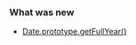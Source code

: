 ### What was new

- [Date.prototype.getFullYear()](https://developer.mozilla.org/en-US/docs/Web/JavaScript/Reference/Global_Objects/Date/getFullYear)